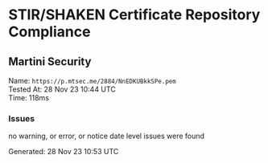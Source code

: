 # STIR/SHAKEN Certificate Repository Compliance

## Martini Security

Name: `https://p.mtsec.me/2884/NnEDKUBkkSPe.pem`\
Tested At: 28 Nov 23 10:44 UTC\
Time: 118ms

### Issues

no warning, or error, or notice date level issues were found

Generated: 28 Nov 23 10:53 UTC
